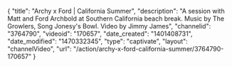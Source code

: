 {
    "title": "Archy x Ford | California Summer",
    "description": "A session with Matt and Ford Archbold at Southern California beach break. Music by The Growlers, Song Jonesy's Bowl. Video by Jimmy James",
    "channelid": "3764790",
    "videoid": "170657",
    "date_created": "1401408731",
    "date_modified": "1470332345",
    "type": "captivate",
    "layout": "channelVideo",
    "url": "\/action\/archy-x-ford-california-summer\/3764790-170657"
}